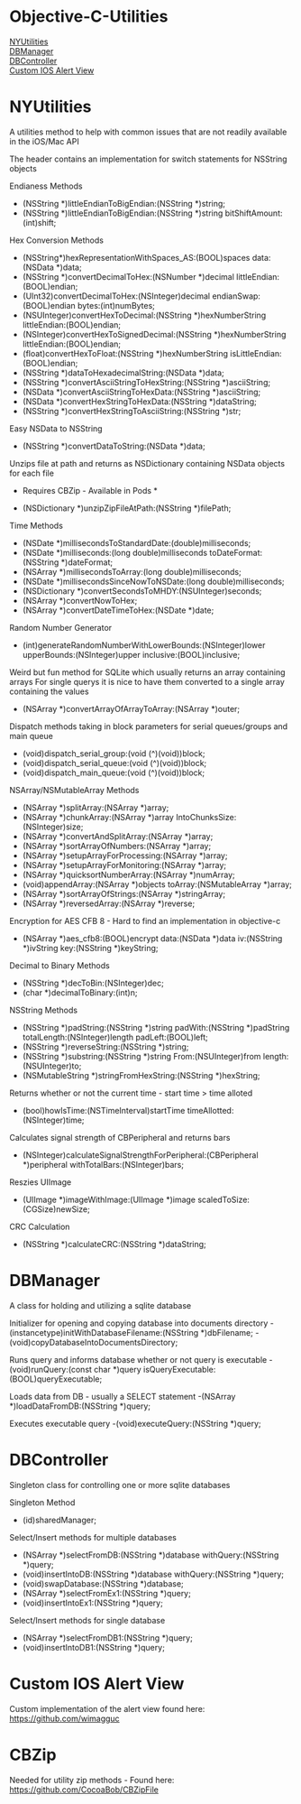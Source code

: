 # Objective-C-Utilities

<a href=https://github.com/newyork167/Objective-C-Utilities/blob/master/README.md#nyutilities>NYUtilities</a><br>
<a href=https://github.com/newyork167/Objective-C-Utilities/blob/master/README.md#dbmanager>DBManager</a><br>
<a href=https://github.com/newyork167/Objective-C-Utilities/blob/master/README.md#dbcontroller>DBController</a><br>
<a href=https://github.com/newyork167/Objective-C-Utilities/blob/master/README.md#custom-ios-alert-view>Custom IOS Alert View</a><br>

# NYUtilities

A utilities method to help with common issues that are not readily available in the iOS/Mac API

The header contains an implementation for switch statements for NSString objects

Endianess Methods
+ (NSString *)littleEndianToBigEndian:(NSString *)string;
+ (NSString *)littleEndianToBigEndian:(NSString *)string bitShiftAmount:(int)shift;

Hex Conversion Methods
+ (NSString*)hexRepresentationWithSpaces_AS:(BOOL)spaces data:(NSData *)data;
+ (NSString *)convertDecimalToHex:(NSNumber *)decimal littleEndian:(BOOL)endian;
+ (UInt32)convertDecimalToHex:(NSInteger)decimal endianSwap:(BOOL)endian bytes:(int)numBytes;
+ (NSUInteger)convertHexToDecimal:(NSString *)hexNumberString littleEndian:(BOOL)endian;
+ (NSInteger)convertHexToSignedDecimal:(NSString *)hexNumberString littleEndian:(BOOL)endian;
+ (float)convertHexToFloat:(NSString *)hexNumberString isLittleEndian:(BOOL)endian;
+ (NSString *)dataToHexadecimalString:(NSData *)data;
+ (NSString *)convertAsciiStringToHexString:(NSString *)asciiString;
+ (NSData *)convertAsciiStringToHexData:(NSString *)asciiString;
+ (NSData *)convertHexStringToHexData:(NSString *)dataString;
+ (NSString *)convertHexStringToAsciiString:(NSString *)str;

Easy NSData to NSString
+ (NSString *)convertDataToString:(NSData *)data;

Unzips file at path and returns as NSDictionary containing NSData objects for each file
* Requires CBZip - Available in Pods *
+ (NSDictionary *)unzipZipFileAtPath:(NSString *)filePath;

Time Methods
+ (NSDate *)millisecondsToStandardDate:(double)milliseconds;
+ (NSDate *)milliseconds:(long double)milliseconds toDateFormat:(NSString *)dateFormat;
+ (NSArray *)millisecondsToArray:(long double)milliseconds;
+ (NSDate *)millisecondsSinceNowToNSDate:(long double)milliseconds;
+ (NSDictionary *)convertSecondsToMHDY:(NSUInteger)seconds;
+ (NSArray *)convertNowToHex;
+ (NSArray *)convertDateTimeToHex:(NSDate *)date;

Random Number Generator
+ (int)generateRandomNumberWithLowerBounds:(NSInteger)lower upperBounds:(NSInteger)upper inclusive:(BOOL)inclusive;

Weird but fun method for SQLite which usually returns an array containing arrays
For single querys it is nice to have them converted to a single array containing the values
+ (NSArray *)convertArrayOfArrayToArray:(NSArray *)outer;

Dispatch methods taking in block parameters for serial queues/groups and main queue
+ (void)dispatch_serial_group:(void (^)(void))block;
+ (void)dispatch_serial_queue:(void (^)(void))block;
+ (void)dispatch_main_queue:(void (^)(void))block;

NSArray/NSMutableArray Methods
+ (NSArray *)splitArray:(NSArray *)array;
+ (NSArray *)chunkArray:(NSArray *)array IntoChunksSize:(NSInteger)size;
+ (NSArray *)convertAndSplitArray:(NSArray *)array;
+ (NSArray *)sortArrayOfNumbers:(NSArray *)array;
+ (NSArray *)setupArrayForProcessing:(NSArray *)array;
+ (NSArray *)setupArrayForMonitoring:(NSArray *)array;
+ (NSArray *)quicksortNumberArray:(NSArray *)numArray;
+ (void)appendArray:(NSArray *)objects toArray:(NSMutableArray *)array;
+ (NSArray *)sortArrayOfStrings:(NSArray *)stringArray;
+ (NSArray *)reversedArray:(NSArray *)reverse;

Encryption for AES CFB 8 - Hard to find an implementation in objective-c
+ (NSArray *)aes_cfb8:(BOOL)encrypt data:(NSData *)data iv:(NSString *)ivString key:(NSString *)keyString;

Decimal to Binary Methods
+ (NSString *)decToBin:(NSInteger)dec;
+ (char *)decimalToBinary:(int)n;

NSString Methods
+ (NSString *)padString:(NSString *)string padWith:(NSString *)padString totalLength:(NSInteger)length padLeft:(BOOL)left;
+ (NSString *)reverseString:(NSString *)string;
+ (NSString *)substring:(NSString *)string From:(NSUInteger)from length:(NSUInteger)to;
+ (NSMutableString *)stringFromHexString:(NSString *)hexString;

Returns whether or not the current time - start time > time alloted
+ (bool)howIsTime:(NSTimeInterval)startTime timeAllotted:(NSInteger)time;

Calculates signal strength of CBPeripheral and returns bars
+ (NSInteger)calculateSignalStrengthForPeripheral:(CBPeripheral *)peripheral withTotalBars:(NSInteger)bars;

Reszies UIImage
+ (UIImage *)imageWithImage:(UIImage *)image scaledToSize:(CGSize)newSize;

CRC Calculation
+ (NSString *)calculateCRC:(NSString *)dataString;


# DBManager

A class for holding and utilizing a sqlite database

Initializer for opening and copying database into documents directory
-(instancetype)initWithDatabaseFilename:(NSString *)dbFilename;
-(void)copyDatabaseIntoDocumentsDirectory;

Runs query and informs database whether or not query is executable
-(void)runQuery:(const char *)query isQueryExecutable:(BOOL)queryExecutable;

Loads data from DB - usually a SELECT statement
-(NSArray *)loadDataFromDB:(NSString *)query;

Executes executable query
-(void)executeQuery:(NSString *)query;

# DBController

Singleton class for controlling one or more sqlite databases

Singleton Method
+ (id)sharedManager;

Select/Insert methods for multiple databases
- (NSArray *)selectFromDB:(NSString *)database withQuery:(NSString *)query;
- (void)insertIntoDB:(NSString *)database withQuery:(NSString *)query;
- (void)swapDatabase:(NSString *)database;
- (NSArray *)selectFromEx1:(NSString *)query;
- (void)insertIntoEx1:(NSString *)query;

Select/Insert methods for single database
- (NSArray *)selectFromDB1:(NSString *)query;
- (void)insertIntoDB1:(NSString *)query;

# Custom IOS Alert View

Custom implementation of the alert view found here: https://github.com/wimagguc

# CBZip

Needed for utility zip methods - Found here: https://github.com/CocoaBob/CBZipFile
